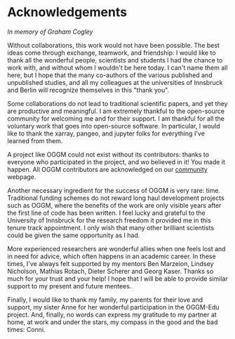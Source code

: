 # Acknowledgements

*In memory of Graham Cogley*

Without collaborations, this work would not have been possible.
The best ideas come through exchange, teamwork, and friendship: I would like to 
thank all the wonderful people, scientists and students I had the chance
to work with, and without whom I wouldn't be here today. I can't name them all here, 
but I hope that the many co-authors of the various published and unpublished studies,
and all my colleagues at the universities of Innsbruck and Berlin will recognize themselves in this "thank you".

Some collaborations do not lead to traditional scientific papers, and yet they
are productive and meaningful. I am extremely thankful
to the open-source community for welcoming me and for their support. I am thankful 
for all the voluntary work that goes into open-source software. In particular,
I would like to thank the xarray, pangeo, and jupyter folks for everything 
I've learned from them.

A project like OGGM could not exist without its contributors: thanks to everyone
who participated in the project, and wo believed in it! You made it happen.
All OGGM contributors are acknowledged on our [community](https://oggm.org/community) webpage.

Another necessary ingredient for the success of OGGM is very rare: time.
Traditional funding schemes do not reward long haul development projects such as OGGM, where the benefits
of the work are only visible years after the first line of code has been written. I feel lucky and grateful
to the University of Innsbruck for the research freedom it provided me in this tenure track appointment.
I only wish that many other brilliant scientists could be given the same opportunity as I had.

More experienced researchers are wonderful allies when one feels lost and in need for advice,
which often happens in an academic career. 
In these times, I've always felt supported by my mentors Ben Marzeion, Lindsey Nicholson, 
Mathias Rotach, Dieter Scherer and Georg Kaser. Thanks so much for your trust and your help! 
I hope that I will be able to provide similar support to my present and future mentees.

Finally, I would like to thank my family, my parents for their love and support, my sister Anne for her wonderful 
participation in the OGGM-Edu project. And, finally, no words can express my gratitude to my partner 
at home, at work and under the stars, my compass in the good and the bad times: Conni.

